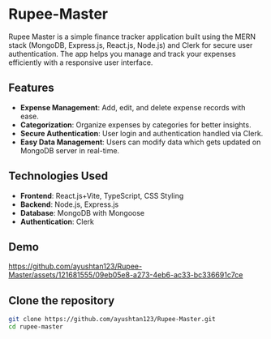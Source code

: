 # Rupee-Master 

Rupee Master is a simple finance tracker application built using the MERN stack (MongoDB, Express.js, React.js, Node.js) and Clerk for secure user authentication. The app helps you manage and track your expenses efficiently with a responsive user interface.

## Features

- **Expense Management**: Add, edit, and delete expense records with ease.
- **Categorization**: Organize expenses by categories for better insights.
- **Secure Authentication**: User login and authentication handled via Clerk.
- **Easy Data Management**: Users can modify data which gets updated on MongoDB server in real-time.

## Technologies Used

- **Frontend**: React.js+Vite, TypeScript, CSS Styling
- **Backend**: Node.js, Express.js
- **Database**: MongoDB with Mongoose 
- **Authentication**: Clerk

## Demo

https://github.com/ayushtan123/Rupee-Master/assets/121681555/09eb05e8-a273-4eb6-ac33-bc336691c7ce

## Clone the repository
 ```bash
git clone https://github.com/ayushtan123/Rupee-Master.git
cd rupee-master
```

